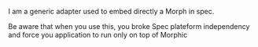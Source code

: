 I am a generic adapter used to embed directly a Morph in spec.Be aware that when you use this, you broke Spec plateform independency and force you application to run only on top of Morphic